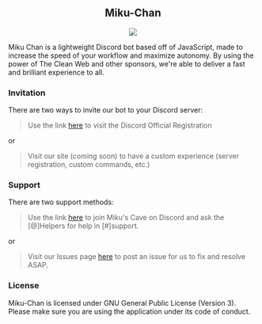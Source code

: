 <div align="center">
	<h2> Miku-Chan </h2>
	<p>	
    <a href="https://circleci.com/gh/Miku-Chan-Devs/Miku-Chan/tree/master"><img src="https://circleci.com/gh/Miku-Chan-Devs/Miku-Chan/tree/master.svg?style=svg" /></a>
	</p>
</div>

Miku Chan is a lightweight Discord bot based off of JavaScript, made to increase the speed of your workflow and maximize autonomy. By using the power of The Clean Web and other sponsors, we're able to deliver a fast and brilliant experience to all.

### Invitation
There are two ways to invite our bot to your Discord server:
> Use the link [here](https://discordapp.com/oauth2/authorize?client_id=367151062408232960&scope=bot&permissions=66321471&response_type=code&redirect_uri=https://github.com/Incrested/Miku-Chan) to visit the Discord Official Registration

or

> Visit our site (coming soon) to have a custom experience (server registration, custom commands, etc.)

### Support
There are two support methods:
> Use the link [here](https://discord.gg/MaK7BtW) to join Miku's Cave on Discord and ask the [@]Helpers for help in [#]support.

or

> Visit our Issues page [here](https://github.com/Incrested/Miku-Chan/issues/new) to post an issue for us to fix and resolve ASAP.

### License
Miku-Chan is licensed under GNU General Public License (Version 3). Please make sure you are using the application under its code of conduct.
